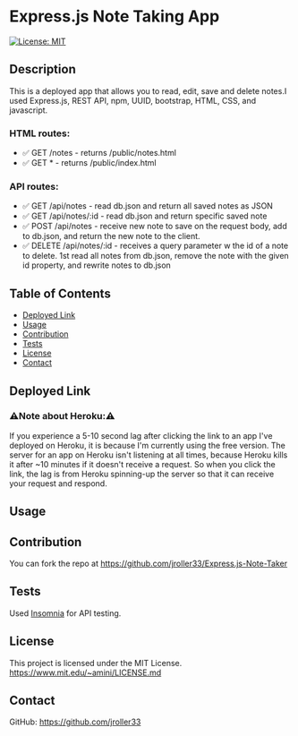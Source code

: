 # Express.js Note Taking App
[![License: MIT](https://img.shields.io/badge/License-MIT-blue.svg)](https://opensource.org/licenses/MIT)
## Description
This is a deployed app that allows you to read, edit, save and delete notes.I used Express.js, REST API, npm, UUID, bootstrap, HTML, CSS, and javascript. 

### HTML routes: 
- ✅ GET /notes - returns /public/notes.html   
- ✅ GET * - returns /public/index.html    

### API routes:
- ✅ GET /api/notes - read db.json and return all saved notes as JSON 
- ✅ GET /api/notes/:id - read db.json and return specific saved note 
- ✅ POST /api/notes - receive new note to save on the request body, add to db.json, and return the new note to the client. 
- ✅ DELETE /api/notes/:id - receives a query parameter w the id of a note to delete. 1st read all notes from db.json, remove the note with the given id property, and rewrite notes to db.json 

## Table of Contents
- [Deployed Link](#deployed-link)
- [Usage](#usage)
- [Contribution](#contribution)
- [Tests](#tests)
- [License](#license)
- [Contact](#contact)

## Deployed Link

### ⚠️Note about Heroku:⚠️
If you experience a 5-10 second lag after clicking the link to an app I've deployed on Heroku, it is because I'm currently using the free version. The server for an app on Heroku isn't listening at all times, because Heroku kills it after ~10 minutes if it doesn't receive a request. So when you click the link, the lag is from Heroku spinning-up the server so that it can receive your request and respond.<br/>

## Usage





## Contribution
You can fork the repo at https://github.com/jroller33/Express.js-Note-Taker

## Tests
Used [Insomnia](https://insomnia.rest/) for API testing.

## License
This project is licensed under the MIT License. <br/>
https://www.mit.edu/~amini/LICENSE.md

## Contact
GitHub: https://github.com/jroller33 


